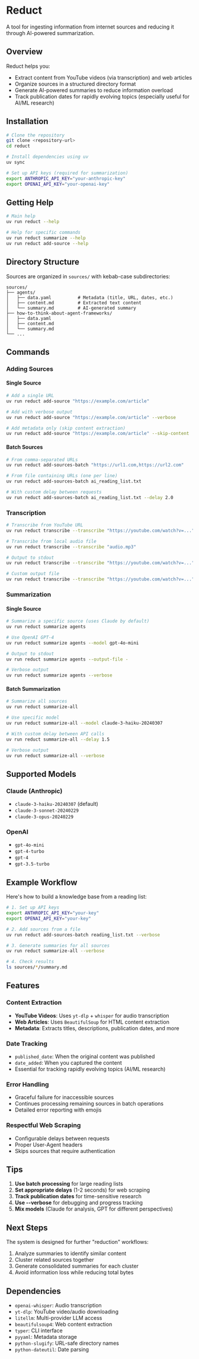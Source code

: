# Reduct

A tool for ingesting information from internet sources and reducing it through AI-powered summarization.

## Overview

Reduct helps you:
- Extract content from YouTube videos (via transcription) and web articles
- Organize sources in a structured directory format
- Generate AI-powered summaries to reduce information overload
- Track publication dates for rapidly evolving topics (especially useful for AI/ML research)

## Installation

```bash
# Clone the repository
git clone <repository-url>
cd reduct

# Install dependencies using uv
uv sync

# Set up API keys (required for summarization)
export ANTHROPIC_API_KEY="your-anthropic-key"
export OPENAI_API_KEY="your-openai-key"
```

## Getting Help

```bash
# Main help
uv run reduct --help

# Help for specific commands
uv run reduct summarize --help
uv run reduct add-source --help
```

## Directory Structure

Sources are organized in `sources/` with kebab-case subdirectories:

```
sources/
├── agents/
│   ├── data.yaml          # Metadata (title, URL, dates, etc.)
│   ├── content.md         # Extracted text content
│   └── summary.md         # AI-generated summary
├── how-to-think-about-agent-frameworks/
│   ├── data.yaml
│   ├── content.md
│   └── summary.md
└── ...
```

## Commands

### Adding Sources

#### Single Source
```bash
# Add a single URL
uv run reduct add-source "https://example.com/article"

# Add with verbose output
uv run reduct add-source "https://example.com/article" --verbose

# Add metadata only (skip content extraction)
uv run reduct add-source "https://example.com/article" --skip-content
```

#### Batch Sources
```bash
# From comma-separated URLs
uv run reduct add-sources-batch "https://url1.com,https://url2.com"

# From file containing URLs (one per line)
uv run reduct add-sources-batch ai_reading_list.txt

# With custom delay between requests
uv run reduct add-sources-batch ai_reading_list.txt --delay 2.0
```

### Transcription

```bash
# Transcribe from YouTube URL
uv run reduct transcribe --transcribe "https://youtube.com/watch?v=..."

# Transcribe from local audio file
uv run reduct transcribe --transcribe "audio.mp3"

# Output to stdout
uv run reduct transcribe --transcribe "https://youtube.com/watch?v=..." --output-file -

# Custom output file
uv run reduct transcribe --transcribe "https://youtube.com/watch?v=..." --output-file "transcript.txt"
```

### Summarization

#### Single Source
```bash
# Summarize a specific source (uses Claude by default)
uv run reduct summarize agents

# Use OpenAI GPT-4
uv run reduct summarize agents --model gpt-4o-mini

# Output to stdout
uv run reduct summarize agents --output-file -

# Verbose output
uv run reduct summarize agents --verbose
```

#### Batch Summarization
```bash
# Summarize all sources
uv run reduct summarize-all

# Use specific model
uv run reduct summarize-all --model claude-3-haiku-20240307

# With custom delay between API calls
uv run reduct summarize-all --delay 1.5

# Verbose output
uv run reduct summarize-all --verbose
```

## Supported Models

### Claude (Anthropic)
- `claude-3-haiku-20240307` (default)
- `claude-3-sonnet-20240229`
- `claude-3-opus-20240229`

### OpenAI
- `gpt-4o-mini`
- `gpt-4-turbo`
- `gpt-4`
- `gpt-3.5-turbo`

## Example Workflow

Here's how to build a knowledge base from a reading list:

```bash
# 1. Set up API keys
export ANTHROPIC_API_KEY="your-key"
export OPENAI_API_KEY="your-key"

# 2. Add sources from a file
uv run reduct add-sources-batch reading_list.txt --verbose

# 3. Generate summaries for all sources
uv run reduct summarize-all --verbose

# 4. Check results
ls sources/*/summary.md
```

## Features

### Content Extraction
- **YouTube Videos**: Uses `yt-dlp` + `whisper` for audio transcription
- **Web Articles**: Uses `BeautifulSoup` for HTML content extraction
- **Metadata**: Extracts titles, descriptions, publication dates, and more

### Date Tracking
- `published_date`: When the original content was published
- `date_added`: When you captured the content
- Essential for tracking rapidly evolving topics (AI/ML research)

### Error Handling
- Graceful failure for inaccessible sources
- Continues processing remaining sources in batch operations
- Detailed error reporting with emojis

### Respectful Web Scraping
- Configurable delays between requests
- Proper User-Agent headers
- Skips sources that require authentication

## Tips

1. **Use batch processing** for large reading lists
2. **Set appropriate delays** (1-2 seconds) for web scraping
3. **Track publication dates** for time-sensitive research
4. **Use --verbose** for debugging and progress tracking
5. **Mix models** (Claude for analysis, GPT for different perspectives)

## Next Steps

The system is designed for further "reduction" workflows:
1. Analyze summaries to identify similar content
2. Cluster related sources together
3. Generate consolidated summaries for each cluster
4. Avoid information loss while reducing total bytes

## Dependencies

- `openai-whisper`: Audio transcription
- `yt-dlp`: YouTube video/audio downloading
- `litellm`: Multi-provider LLM access
- `beautifulsoup4`: Web content extraction
- `typer`: CLI interface
- `pyyaml`: Metadata storage
- `python-slugify`: URL-safe directory names
- `python-dateutil`: Date parsing
